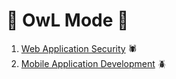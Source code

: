 # :owl: OwL Mode :owl:

1. [Web Application Security](WebSec/README.md) :spider:
2. [Mobile Application Development](AppDev/) :beetle:
